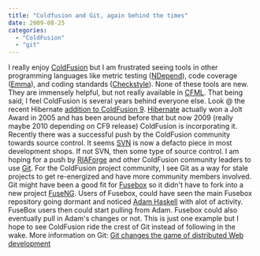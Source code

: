 ```yaml
---
title: "Coldfusion and Git, again behind the times"
date: 2009-08-25
categories: 
  - "ColdFusion"
  - "git"
---
```


I really enjoy [ColdFusion](http://en.wikipedia.org/wiki/ColdFusion) but I am frustrated seeing tools in other programming languages like metric testing ([NDepend](http://www.ndepend.com/)), code coverage ([Emma](http://emma.sourceforge.net/)), and coding standards ([Checkstyle](http://checkstyle.sourceforge.net/)). None of these tools are new. They are immensely helpful, but not really available in [CFML](http://en.wikipedia.org/wiki/ColdFusion_Markup_Language). That being said, I feel ColdFusion is several years behind everyone else. Look @ the recent Hibernate [addition to ColdFusion 9](http://www.adobe.com/devnet/coldfusion/articles/coldfusion9_orm.html). [Hibernate](http://en.wikipedia.org/wiki/Hibernate_%28Java%29) actually won a Jolt Award in 2005 and has been around before that but now 2009 (really maybe 2010 depending on CF9 release) ColdFusion is incorporating it. Recently there was a successful push by the ColdFusion community towards source control. It seems [SVN](/en.wikipedia.org/wiki/Subversion_\(software\)) is now a defacto piece in most development shops. If not SVN, then some type of source control. I am hoping for a push by [RIAForge](http://riaforge.org) and other ColdFusion community leaders to use [Git](http://en.wikipedia.org/wiki/Git_%28software%29). For the ColdFusion project community, I see Git as a way for stale projects to get re-energized and have more community members involved. Git might have been a good fit for [Fusebox](wwhttp://www.fusebox.org/) so it didn't have to fork into a new project [FuseNG](http://cfrant.blogspot.com/2009/08/fuseng-announced.html). Users of Fusebox, could have seen the main Fusebox repository going dormant and noticed [Adam Haskell](http://cfrant.blogspot.com) with alot of activity. FuseBox users then could start pulling from Adam. Fusebox could also eventually pull in Adam's changes or not. This is just one example but I hope to see ColdFusion ride the crest of Git instead of following in the wake. More information on Git: [Git changes the game of distributed Web development](http://www.ibm.com/developerworks/web/library/wa-git/index.html)
